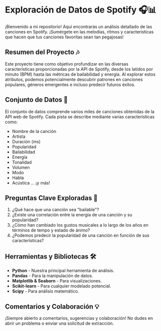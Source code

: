 # Exploración de Datos de Spotify 🎧📊

¡Bienvenido a mi repositorio! Aquí encontrarás un análisis detallado de las canciones en Spotify. ¡Sumérgete en las melodías, ritmos y características que hacen que tus canciones favoritas sean tan pegajosas!

## Resumen del Proyecto 🎶
Este proyecto tiene como objetivo profundizar en las diversas características proporcionadas por la API de Spotify, desde los latidos por minuto (BPM) hasta las métricas de bailabilidad y energía. Al explorar estos atributos, podemos potencialmente descubrir patrones en canciones populares, géneros emergentes e incluso predecir futuros éxitos.

## Conjunto de Datos 📁
El conjunto de datos comprende varios miles de canciones obtenidas de la API web de Spotify. Cada pista se describe mediante varias características como:
- Nombre de la canción
- Artista
- Duración (ms)
- Popularidad
- Bailabilidad
- Energía
- Tonalidad
- Volumen
- Modo
- Habla
- Acústica
... ¡y más!

## Preguntas Clave Exploradas 🤔
1. ¿Qué hace que una canción sea "bailable"?
2. ¿Existe una correlación entre la energía de una canción y su popularidad?
3. ¿Cómo han cambiado los gustos musicales a lo largo de los años en términos de tempo y estado de ánimo?
4. ¿Podemos predecir la popularidad de una canción en función de sus características?

## Herramientas y Bibliotecas 🛠️
- **Python** - Nuestra principal herramienta de análisis.
- **Pandas** - Para la manipulación de datos.
- **Matplotlib & Seaborn** - Para visualizaciones.
- **Scikit-learn** - Para cualquier modelado potencial.
- **Scipy** - Para análisis matemático.

## Comentarios y Colaboración 💡
¡Siempre abierto a comentarios, sugerencias y colaboración! No dudes en abrir un problema o enviar una solicitud de extracción.
 
